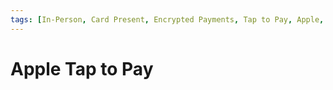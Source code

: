 ```yaml
---
tags: [In-Person, Card Present, Encrypted Payments, Tap to Pay, Apple, Mobile, Wallet]
---
```


# Apple Tap to Pay
